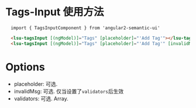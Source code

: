 # Tags-Input 使用方法

```typesctript
  import { TagsInputComponent } from 'angular2-semantic-ui'
```
```html
  <lsu-tagsInput [(ngModel)]="Tags" [placeholder]="'Add Tag'"></lsu-tagsInput>
  <lsu-tagsInput [(ngModel)]="Tags" [placeholder]="'Add Tag'" [invalidMsg]="'Invalid ip address.'" [validators]="customValidator"></lsu-tagsInput>
```

# Options
- placeholder: 可选.
- invalidMsg: 可选. 仅当设置了`validators`后生效
- validators: 可选. Array<ValidatorFn>.